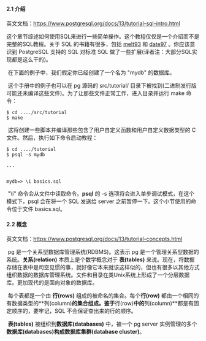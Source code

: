 #### 2.1 介绍

英文文档：https://www.postgresql.org/docs/13/tutorial-sql-intro.html



​		这个章节综述如何使用SQL来进行一些简单操作。这个教程仅仅是一个介绍而不是完整的SQL教程。关于 SQL 的书籍有很多，包括 [melt93](https://www.postgresql.org/docs/13/biblio.html#MELT93) 和 [date97](https://www.postgresql.org/docs/13/biblio.html#DATE97) 。你应该意识到 PostgreSQL 支持的 SQL 对标准 SQL 做了一些扩展(译者注：大部分SQL实现都是这么干的)。

​		在下面的例子中，我们假定你已经创建了一个名为 "mydb" 的数据库。

​		这个手册中的例子也可以在 pg 源码的 src/tutorial/ 目录下被找到(二进制发行版可能还未编译这些文件)。为了让那些文件正常工作，进入目录并运行 make 命令：

```shell
$ cd ..../src/tutorial
$ make
```

​		这将创建一些脚本并编译那些包含了用户自定义函数和用户自定义数据类型的 C 文件。然后，执行如下命令启动教程：

```shell
$ cd ..../tutorial
$ psql -s mydb

...


mydb=> \i basics.sql
```

​		"\\i" 命令会从文件中读取命令。**psql** 的 -s 选项将会进入单步调试模式，在这个模式下，psql 会在将一个 SQL 发送给 server 之前暂停一下。这个小节使用的命令位于文件 basics.sql。



#### 2.2 概念

英文文档：https://www.postgresql.org/docs/13/tutorial-concepts.html



​		pg 是一个关系型数据库管理系统(RDBMS)。这表示 pg 是一个管理关系型数据的系统。**关系(relation)** 本质上是个数学概念对于 **表(tables)** 来说。现在，将数据存储在表中是司空见惯的事，就好像它本来就该这样似的，但也有很多以其他方式组织数据的数据库管理系统。文件和目录在类Unix系统上形成了一个分层数据库。更加现代的是面向对象的数据库。

​		每个表都是一个由 **行(rows)** 组成的被命名的集合。每个**行(row)** 都由一个相同的有数据类型的**列(column)**的集合组成。鉴于**行(row)**中的**列(column)**都是有固定顺序的，要牢记，SQL 不会保证查出来的行的顺序。

​		**表(tables)** 被组织到**数据库(databases)** 中，被一个 pg server 实例管理的多个**数据库(databases)**构成**数据库集群(database cluster)**。